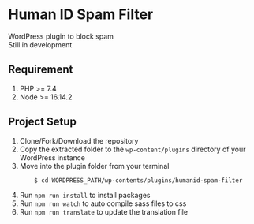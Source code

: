 # Human ID Spam Filter

WordPress plugin to block spam <br/>
Still in development <br/>

## Requirement

1. PHP >= 7.4
2. Node >= 16.14.2

## Project Setup

1. Clone/Fork/Download the repository
2. Copy the extracted folder to the `wp-content/plugins` directory of your WordPress instance
3. Move into the plugin folder from your terminal
     ```console
         $ cd WORDPRESS_PATH/wp-contents/plugins/humanid-spam-filter
   ```
4. Run `npm run install` to install packages
5. Run `npm run watch` to auto compile sass files to css
6. Run `npm run translate` to update the translation file
